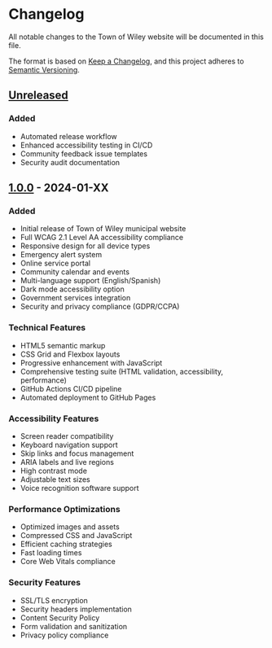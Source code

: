 # Changelog

All notable changes to the Town of Wiley website will be documented in this
file.

The format is based on [Keep a Changelog](https://keepachangelog.com/en/1.0.0/),
and this project adheres to
[Semantic Versioning](https://semver.org/spec/v2.0.0.html).

## [Unreleased]

### Added

- Automated release workflow
- Enhanced accessibility testing in CI/CD
- Community feedback issue templates
- Security audit documentation

## [1.0.0] - 2024-01-XX

### Added

- Initial release of Town of Wiley municipal website
- Full WCAG 2.1 Level AA accessibility compliance
- Responsive design for all device types
- Emergency alert system
- Online service portal
- Community calendar and events
- Multi-language support (English/Spanish)
- Dark mode accessibility option
- Government services integration
- Security and privacy compliance (GDPR/CCPA)

### Technical Features

- HTML5 semantic markup
- CSS Grid and Flexbox layouts
- Progressive enhancement with JavaScript
- Comprehensive testing suite (HTML validation, accessibility, performance)
- GitHub Actions CI/CD pipeline
- Automated deployment to GitHub Pages

### Accessibility Features

- Screen reader compatibility
- Keyboard navigation support
- Skip links and focus management
- ARIA labels and live regions
- High contrast mode
- Adjustable text sizes
- Voice recognition software support

### Performance Optimizations

- Optimized images and assets
- Compressed CSS and JavaScript
- Efficient caching strategies
- Fast loading times
- Core Web Vitals compliance

### Security Features

- SSL/TLS encryption
- Security headers implementation
- Content Security Policy
- Form validation and sanitization
- Privacy policy compliance

[Unreleased]: https://github.com/Bigessfour/TOW/compare/v1.0.0...HEAD
[1.0.0]: https://github.com/Bigessfour/TOW/releases/tag/v1.0.0
